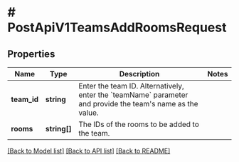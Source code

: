 # # PostApiV1TeamsAddRoomsRequest

## Properties

Name | Type | Description | Notes
------------ | ------------- | ------------- | -------------
**team_id** | **string** | Enter the team ID. Alternatively, enter the &#x60;teamName&#x60; parameter and provide the team&#39;s name as the value. |
**rooms** | **string[]** | The IDs of the rooms to be added to the team. |

[[Back to Model list]](../../README.md#models) [[Back to API list]](../../README.md#endpoints) [[Back to README]](../../README.md)

